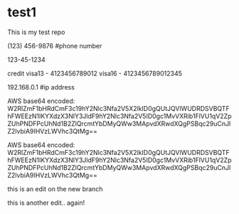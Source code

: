 # test1
This is my test repo

(123) 456-9876 #phone number

123-45-1234

credit
visa13 - 4123456789012
visa16 - 4123456789012345

192.168.0.1    #ip address

AWS base64 encoded:
W2RlZmF1bHRdCmF3c19hY2Nlc3Nfa2V5X2lkID0gQUtJQVlWUDRDSVBQTFhFWEEzN1IKYXdzX3NlY3JldF9hY2Nlc3Nfa2V5ID0gc1MvVXRib1FlVU1qV2ZpZUhPNDFPcUhNd1B2ZlQrcmtYbDMyQWw3MApvdXRwdXQgPSBqc29uCnJlZ2lvbiA9IHVzLWVhc3QtMg==

AWS base64 encoded:
W2RlZmF1bHRdCmF3c19hY2Nlc3Nfa2V5X2lkID0gQUtJQVlWUDRDSVBQTFhFWEEzN1IKYXdzX3NlY3JldF9hY2Nlc3Nfa2V5ID0gc1MvVXRib1FlVU1qV2ZpZUhPNDFPcUhNd1B2ZlQrcmtYbDMyQWw3MApvdXRwdXQgPSBqc29uCnJlZ2lvbiA9IHVzLWVhc3QtMg==

this is an edit on the new branch

this is another edit.. again!

